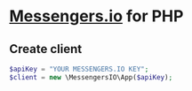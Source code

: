 [Messengers.io](https://messengers.io) for PHP
=====================

Create client
-------------
```php
$apiKey = "YOUR MESSENGERS.IO KEY";
$client = new \MessengersIO\App($apiKey);
```
